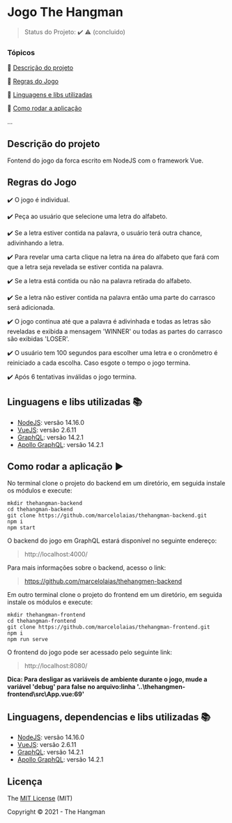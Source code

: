 <h1>Jogo The Hangman</h1> 

> Status do Projeto: :heavy_check_mark: :warning: (concluido)

### Tópicos 

:small_blue_diamond: [Descrição do projeto](#descrição-do-projeto)

:small_blue_diamond: [Regras do Jogo](#regras-do-jogo)

:small_blue_diamond: [Linguagens e libs utilizadas](#linguagens-e-libs-utilizadas)

:small_blue_diamond: [Como rodar a aplicação](#como-rodar-a-aplicação-arrow_forward)

... 


## Descrição do projeto 

<p align="justify">
  Fontend do jogo da forca escrito em NodeJS com o framework Vue.
</p>

## Regras do Jogo

:heavy_check_mark: O jogo é individual.

:heavy_check_mark: Peça ao usuário que selecione uma letra do alfabeto.

:heavy_check_mark: Se a letra estiver contida na palavra, o usuário terá outra chance, adivinhando a letra. 

:heavy_check_mark: Para revelar uma carta clique na letra na área do alfabeto que fará com que a letra seja revelada se estiver contida na palavra.

:heavy_check_mark: Se a letra está contida ou não na palavra retirada do alfabeto.

:heavy_check_mark: Se a letra não estiver contida na palavra então uma parte do carrasco será adicionada.

:heavy_check_mark: O jogo continua até que a palavra é adivinhada e todas as letras são reveladas e exibida a mensagem 'WINNER' ou todas as partes do carrasco são 
exibidas 'LOSER'.

:heavy_check_mark: O usuário tem 100 segundos para escolher uma letra e o cronômetro é reiniciado a cada escolha. Caso esgote o tempo o jogo termina.

:heavy_check_mark: Após 6 tentativas inválidas o jogo termina.



## Linguagens e libs utilizadas :books:

- [NodeJS](https://nodejs.org/pt-br/): versão 14.16.0
- [VueJS](https://vuejs.org/): versão 2.6.11
- [GraphQL](https://graphql.org/): versão 14.2.1
- [Apollo GraphQL](https://www.apollographql.com/): versão 14.2.1



## Como rodar a aplicação :arrow_forward:

No terminal clone o projeto do backend em um diretório, em seguida instale os módulos e execute: 

```
mkdir thehangman-backend
cd thehangman-backend
git clone https://github.com/marcelolaias/thehangman-backend.git
npm i
npm start
```

O backend do jogo em GraphQL estará disponível no seguinte endereço:
> http://localhost:4000/

Para mais informações sobre o backend, acesso o link:
> https://github.com/marcelolaias/thehangmen-backend

Em outro terminal clone o projeto do frontend em um diretório, em seguida instale os módulos e execute: 

```
mkdir thehangman-frontend
cd thehangman-frontend
git clone https://github.com/marcelolaias/thehangman-frontend.git
npm i
npm run serve
```

O frontend do jogo pode ser acessado pelo seguinte link:
>http://localhost:8080/

**Dica: Para desligar as variáveis de ambiente durante o jogo, mude a variável 'debug' para false no arquivo:linha '..\thehangmen-frontend\src\App.vue:69'**


## Linguagens, dependencias e libs utilizadas :books:

- [NodeJS](https://nodejs.org/pt-br/): versão 14.16.0
- [VueJS](https://vuejs.org/): versão 2.6.11
- [GraphQL](https://graphql.org/): versão 14.2.1
- [Apollo GraphQL](https://www.apollographql.com/): versão 14.2.1


## Licença 

The [MIT License]() (MIT)

Copyright :copyright: 2021 - The Hangman